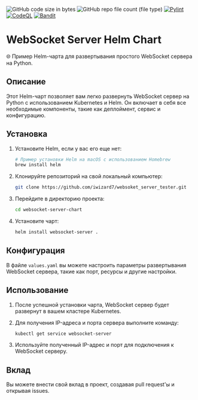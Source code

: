 ![GitHub code size in bytes](https://img.shields.io/github/languages/code-size/iwizard7/websoket_server_tester) ![GitHub repo file count (file type)](https://img.shields.io/github/directory-file-count/iwizard7/websoket_server_tester) [![Pylint](https://github.com/iwizard7/websoket_server_tester/actions/workflows/pylint.yml/badge.svg?branch=main)](https://github.com/iwizard7/websoket_server_tester/actions/workflows/pylint.yml) [![CodeQL](https://github.com/iwizard7/websoket_server_tester/actions/workflows/codeql.yml/badge.svg)](https://github.com/iwizard7/websoket_server_tester/actions/workflows/codeql.yml) [![Bandit](https://github.com/iwizard7/websoket_server_tester/actions/workflows/bandit.yml/badge.svg)](https://github.com/iwizard7/websoket_server_tester/actions/workflows/bandit.yml)
# WebSocket Server Helm Chart

🌐 Пример Helm-чарта для развертывания простого WebSocket сервера на Python.

## Описание

Этот Helm-чарт позволяет вам легко развернуть WebSocket сервер на Python с использованием Kubernetes и Helm. Он включает в себя все необходимые компоненты, такие как деплоймент, сервис и конфигурацию.

## Установка

1. Установите Helm, если у вас его еще нет:

   ```bash
   # Пример установки Helm на macOS с использованием Homebrew
   brew install helm
   ```

2. Клонируйте репозиторий на свой локальный компьютер:

   ```bash
   git clone https://github.com/iwizard7/websoket_server_tester.git
   ```

3. Перейдите в директорию проекта:

   ```bash
   cd websocket-server-chart
   ```

4. Установите чарт:

   ```bash
   helm install websocket-server .
   ```

## Конфигурация

В файле `values.yaml` вы можете настроить параметры развертывания WebSocket сервера, такие как порт, ресурсы и другие настройки.

## Использование

1. После успешной установки чарта, WebSocket сервер будет развернут в вашем кластере Kubernetes.
2. Для получения IP-адреса и порта сервера выполните команду:

   ```bash
   kubectl get service websocket-server
   ```

3. Используйте полученный IP-адрес и порт для подключения к WebSocket серверу.

## Вклад

Вы можете внести свой вклад в проект, создавая pull request'ы и открывая issues.
